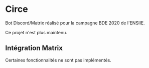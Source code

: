 # Circe 

Bot Discord/Matrix réalisé pour la campagne BDE 2020 de l'ENSIIE.

Ce projet n'est plus maintenu.

## Intégration Matrix

Certaines fonctionnalités ne sont pas implémentés.